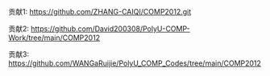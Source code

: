 贡献1: https://github.com/ZHANG-CAIQI/COMP2012.git

贡献2: https://github.com/David200308/PolyU-COMP-Work/tree/main/COMP2012

贡献3: https://github.com/WANGaRuijie/PolyU_COMP_Codes/tree/main/COMP2012
